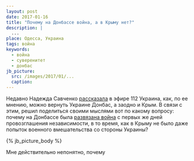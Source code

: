```yaml
---
layout: post
date: 2017-01-16
title: "Почему на Донбассе война, а в Крыму нет?"
description: |
  ...
place: Одесса, Украина
tags: война
keywords:
  - война
  - суверенитет
  - донбас
jb_picture:
  src: /images/2017/01/...
  caption:
---
```


Недавно Надежда Савченко
[рассказала](http://korrespondent.net/ukraine/3802363-vernut-donbass-mozhno-posle-sdachy-kryma-savchenko)
в эфире 112 Украина, как, по ее мнению, можно вернуть Украине
Донбас, а заодно и Крым. В связи с этим, решил поделиться своими
мыслями вот по какому вопросу: почему на Донбассе была
[развязана война](http://mediarnbo.org/2014/10/18/hronika-voynyi-na-donbasse-ot-mitingov/?lang=ru)
с первых же дней провозглашения независимости, в то время, как
в Крыму не было даже попыток военного вмешательства со стороны Украины?

{% jb_picture_body %}

<!--more-->

Мне действительно непонятно, почему
